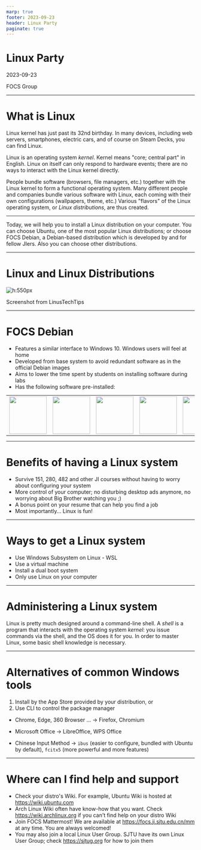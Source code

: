 ```yaml
---
marp: true
footer: 2023-09-23
header: Linux Party
paginate: true
---
```

# **Linux Party**

2023-09-23

FOCS Group

---

# What is Linux

Linux kernel has just past its 32nd birthday. In many devices, including web servers, smartphones, electric cars, and of course on Steam Decks, you can find Linux.

Linux is an operating system *kernel*. Kernel means "core; central part" in English. Linux on itself can only respond to hardware events; there are no ways to interact with the Linux kernel directly.

People bundle software (browsers, file managers, etc.) together with the Linux kernel to form a functional operating system. Many different people and companies bundle various software with Linux, each coming with their own configurations (wallpapers, theme, etc.) Various "flavors" of the Linux operating system, or *Linux distributions*, are thus created.

---

Today, we will help you to install a Linux distribution on your computer. You can choose Ubuntu, one of the most popular Linux distributions; or choose FOCS Debian, a Debian-based distribution which is developed by and for fellow JIers. Also you can choose other distributions.

---

# Linux and Linux Distributions

![h:550px](https://github.com/wznmickey/linuxParty/assets/44784663/4c790df3-de1a-4674-babb-f2f75bce0fd9)

Screenshot from LinusTechTips


---

# FOCS Debian

- Features a similar interface to Windows 10. Windows users will feel at home
- Developed from base system to avoid redundant software as in the official Debian images
- Aims to lower the time spent by students on installing software during labs
- Has the following software pre-installed:

<table style="display: block; margin: 0 auto;"><tr>
<td>
<img   height="100" src="https://github.com/Bunyod-Suvonov/linuxParty/assets/109164894/c02ddb98-80e8-4d07-a80a-a68c84349761" >
</td>
<td>
<img  height="100" src="https://github.com/Bunyod-Suvonov/linuxParty/assets/109164894/69f0b790-4c42-4b7e-b979-f4d6bf509e43">
</td>
<td>
<img  height="100" src="https://github.com/Bunyod-Suvonov/linuxParty/assets/109164894/0d4d48e3-065a-46e4-88bf-0a92c6376004">
</td>
<td>
<img height="100" src="https://github.com/Bunyod-Suvonov/linuxParty/assets/109164894/54ce2410-b9c4-48b2-b46e-1e0c6dd3728b">
</td>
<td>
<img  height="100" src="https://github.com/Bunyod-Suvonov/linuxParty/assets/109164894/84f54de9-6904-4157-8647-880f234d61dc">
</td>
</tr></table> 

---
# Benefits of having a Linux system

- Survive 151, 280, 482 and other JI courses without having to worry about configuring your system
- More control of your computer; no disturbing desktop ads anymore, no worrying about Big Brother watching you ;)
- A bonus point on your resume that can help you find a job
- Most importantly... Linux is fun!

---

# Ways to get a Linux system

- Use Windows Subsystem on Linux - WSL
- Use a virtual machine 
- Install a dual boot system
- Only use Linux on your computer

---
# Administering a Linux system

Linux is pretty much designed around a command-line shell. A _shell_ is a program that interacts with the operating system _kernel_: you issue commands via the shell, and the OS does it for you. In order to master Linux, some basic shell knowledge is necessary.

---
# Alternatives of common Windows tools

1. Install by the App Store provided by your distribution, or
2. Use CLI to control the package manager

- Chrome, Edge, 360 Browser ... -> Firefox, Chromium

- Microsoft Office -> LibreOffice, WPS Office

- Chinese Input Method -> `ibus` (easier to configure, bundled with Ubuntu by default), `fcitx5` (more powerful and more features)

---

# Where can I find help and support

- Check your distro's Wiki. For example, Ubuntu Wiki is hosted at https://wiki.ubuntu.com
- Arch Linux Wiki often have know-how that you want. Check https://wiki.archlinux.org if you can't find help on your distro Wiki
- Join FOCS Mattermost! We are available at https://focs.ji.sjtu.edu.cn/mm at any time. You are always welcomed!
- You may also join a local Linux User Group. SJTU have its own Linux User Group; check https://sjtug.org for how to join them

